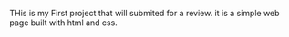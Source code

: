 THis is my First project that will submited for a review.
it is a simple web page built with html and css.
